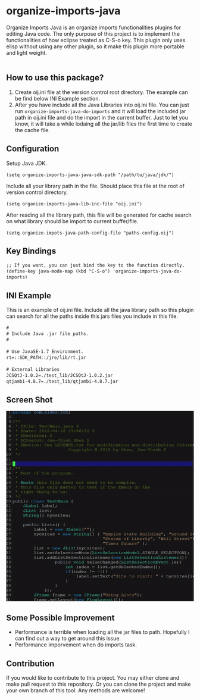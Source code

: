 # organize-imports-java #

Organize Imports Java is an organize imports functionalities plugins
for editing Java code. The only purpose of this project is to
implement the functionalities of how eclipse treated as C-S-o key.
This plugin only uses elisp without using any other plugin, so it
make this plugin more portable and light weight.
<br/><br/>

## How to use this package? ##
1. Create oij.ini file at the version control root directory.
The example can be find below INI Example section.
2. After you have include all the Java Libraries into oij.ini
file. You can just run `organize-imports-java-do-imports` and
it will load the included jar path in oij.ini file and do
the import in the current buffer. Just to let you know, it will
take a while lodaing all the jar/lib files the first time to
create the cache file.

## Configuration ##
Setup Java JDK.
```
(setq organize-imports-java-java-sdk-path "/path/to/java/jdk/")
```

Include all your library path in the file. Should place
this file at the root of version control directory.
```
(setq organize-imports-java-lib-inc-file "oij.ini")
```

After reading all the library path, this file will be generated
for cache search on what library should be import to current
buffer/file.
```
(setq organize-impots-java-path-config-file "paths-config.oij")
```

## Key Bindings ##
```
;; If you want, you can just bind the key to the function directly.
(define-key java-mode-map (kbd "C-S-o") 'organize-imports-java-do-imports)
```

## INI Example ##
This is an example of oij.ini file. Include all the java library
path so this plugin can search for all the paths inside this jars
files you include in this file.
```
#
# Include Java .jar file paths.
#

# Use JavaSE-1.7 Environment.
rt=::SDK_PATH::/jre/lib/rt.jar

# External Libraries
JCSQtJ-1.0.2=./test_lib/JCSQtJ-1.0.2.jar
qtjambi-4.8.7=./test_lib/qtjambi-4.8.7.jar

```


## Screen Shot ##
<img src="./screen_shot/orangize_imports_java_demo1.gif"/>


## Some Possible Improvement ##
* Performance is terrible when loading all the jar files to path.
Hopefully I can find out a way to get around this issue.
* Performance imporvement when do imports task.


## Contribution ##
If you would like to contribute to this project. You may either
clone and make pull request to this repository. Or you can
clone the project and make your own branch of this tool. Any
methods are welcome!
